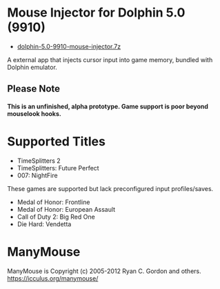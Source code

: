 # Mouse Injector for Dolphin 5.0 (9910)

* [dolphin-5.0-9910-mouse-injector.7z](https://github.com/carnivoroussociety/MouseInjectorDolphin/releases/download/v0.22/dolphin-5.0-9910-mouse-injector.7z)

A external app that injects cursor input into game memory, bundled with Dolphin emulator.

## Please Note
#### This is an unfinished, alpha prototype. Game support is poor beyond mouselook hooks.

# Supported Titles

* TimeSplitters 2
* TimeSplitters: Future Perfect
* 007: NightFire

These games are supported but lack preconfigured input profiles/saves.

* Medal of Honor: Frontline
* Medal of Honor: European Assault
* Call of Duty 2: Big Red One
* Die Hard: Vendetta

# ManyMouse

ManyMouse is Copyright (c) 2005-2012 Ryan C. Gordon and others. https://icculus.org/manymouse/